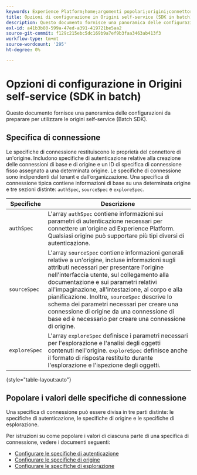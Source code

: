```yaml
---
keywords: Experience Platform;home;argomenti popolari;origini;connettori;source connectors;sources sdk;sdk;SDK
title: Opzioni di configurazione in Origini self-service (SDK in batch)
description: Questo documento fornisce una panoramica delle configurazioni da preparare per utilizzare le origini self-service (Batch SDK).
exl-id: a41b3b80-599a-47ed-a391-419721be5aa2
source-git-commit: f129c215ebc5dc169b9a7ef9b3faa3463ab413f3
workflow-type: tm+mt
source-wordcount: '295'
ht-degree: 0%

---
```


# Opzioni di configurazione in Origini self-service (SDK in batch)

Questo documento fornisce una panoramica delle configurazioni da preparare per utilizzare le origini self-service (Batch SDK).

## Specifica di connessione

Le specifiche di connessione restituiscono le proprietà del connettore di un&#39;origine. Includono specifiche di autenticazione relative alla creazione delle connessioni di base e di origine e un ID di specifica di connessione fisso assegnato a una determinata origine. Le specifiche di connessione sono indipendenti dal tenant e dall’organizzazione. Una specifica di connessione tipica contiene informazioni di base su una determinata origine e tre sezioni distinte: `authSpec`, `sourceSpec` e `exploreSpec`.

| Specifiche | Descrizione |
| --- | --- |
| `authSpec` | L&#39;array `authSpec` contiene informazioni sui parametri di autenticazione necessari per connettere un&#39;origine ad Experience Platform. Qualsiasi origine può supportare più tipi diversi di autenticazione. |
| `sourceSpec` | L&#39;array `sourceSpec` contiene informazioni generali relative a un&#39;origine, incluse informazioni sugli attributi necessari per presentare l&#39;origine nell&#39;interfaccia utente, sul collegamento alla documentazione e sui parametri relativi all&#39;impaginazione, all&#39;intestazione, al corpo e alla pianificazione. Inoltre, `sourceSpec` descrive lo schema dei parametri necessari per creare una connessione di origine da una connessione di base ed è necessario per creare una connessione di origine. |
| `exploreSpec` | L&#39;array `exploreSpec` definisce i parametri necessari per l&#39;esplorazione e l&#39;analisi degli oggetti contenuti nell&#39;origine. `exploreSpec` definisce anche il formato di risposta restituito durante l&#39;esplorazione e l&#39;ispezione degli oggetti. |

{style="table-layout:auto"}

## Popolare i valori delle specifiche di connessione

Una specifica di connessione può essere divisa in tre parti distinte: le specifiche di autenticazione, le specifiche di origine e le specifiche di esplorazione.

Per istruzioni su come popolare i valori di ciascuna parte di una specifica di connessione, vedere i documenti seguenti:

* [Configurare le specifiche di autenticazione](./authspec.md)
* [Configurare le specifiche di origine](./sourcespec.md)
* [Configurare le specifiche di esplorazione](./explorespec.md)
